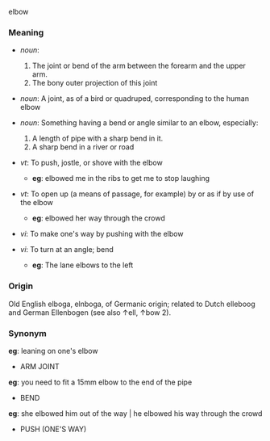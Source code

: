 elbow
### Meaning
+ _noun_: 
   1. The joint or bend of the arm between the forearm and the upper arm.
   2. The bony outer projection of this joint
+ _noun_: A joint, as of a bird or quadruped, corresponding to the human elbow
+ _noun_: Something having a bend or angle similar to an elbow, especially:
   1. A length of pipe with a sharp bend in it.
   2. A sharp bend in a river or road

+ _vt_: To push, jostle, or shove with the elbow
	+ __eg__: elbowed me in the ribs to get me to stop laughing
+ _vt_: To open up (a means of passage, for example) by or as if by use of the elbow
	+ __eg__: elbowed her way through the crowd
+ _vi_: To make one's way by pushing with the elbow
+ _vi_: To turn at an angle; bend
	+ __eg__: The lane elbows to the left

### Origin

Old English elboga, elnboga, of Germanic origin; related to Dutch elleboog and German Ellenbogen (see also ↑ell, ↑bow 2).

### Synonym

__eg__: leaning on one's elbow

+ ARM JOINT

__eg__: you need to fit a 15mm elbow to the end of the pipe

+ BEND

__eg__: she elbowed him out of the way | he elbowed his way through the crowd

+ PUSH (ONE'S WAY)


